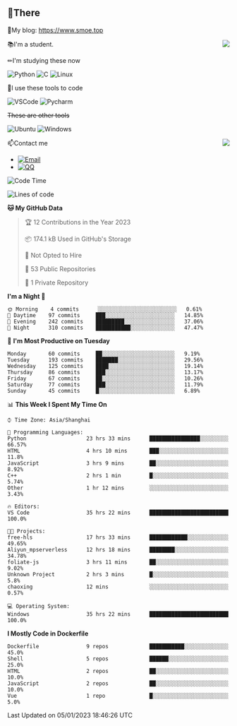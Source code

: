 
## 👏There

📰My blog: https://www.smoe.top

<img align="right" src="https://github-readme-stats.vercel.app/api/top-langs/?username=AkashiCoin"/>


📚I'm a student.

✏I'm studying these now

![Python](https://img.shields.io/badge/-Python-blue?style=flat-square&logo=Python&logoColor=fff)
![C](https://img.shields.io/badge/-C-585858?style=flat-square&logo=C&logoColor=fff)
![Linux](https://img.shields.io/badge/-Linux-black?style=flat-square&logo=Linux&logoColor=fff)

🔨I use these tools to code

![VSCode](https://img.shields.io/badge/-VSCode-blue?style=flat-square&logo=visualstudiocode&logoColor=fff)
![Pycharm](https://img.shields.io/badge/-Pycharm-green?style=flat-square&logo=pycharm&logoColor=fff)

 ~~These are other tools~~

![Ubuntu](https://img.shields.io/badge/-Ubuntu-orange?style=flat-square&logo=Ubuntu&logoColor=fff)
![Windows](https://img.shields.io/badge/-Windows-blue?style=flat-square&logo=Windows&logoColor=fff)

<img align="right" src="https://github-readme-stats.vercel.app/api?username=AkashiCoin" />


📫Contact me

* [![Email](https://img.shields.io/badge/Email-l1040186796@gmail.com-1?style=social&logoColor=fff)](mailto:l1040186796@gmail.com)
* [![QQ](https://img.shields.io/badge/QQ-1040186796-1?style=social&logoColor=fff)](tencent://AddContact/?fromId=45&fromSubId=1&subcmd=all&uin=1040186796&website=www.oicqzone.com)

<!--START_SECTION:waka-->
![Code Time](http://img.shields.io/badge/Code%20Time-398%20hrs%2051%20mins-blue)

![Lines of code](https://img.shields.io/badge/From%20Hello%20World%20I%27ve%20Written-104%20Thousand%20lines%20of%20code-blue)

**🐱 My GitHub Data** 

> 🏆 12 Contributions in the Year 2023
 > 
> 📦 174.1 kB Used in GitHub's Storage 
 > 
> 🚫 Not Opted to Hire
 > 
> 📜 53 Public Repositories 
 > 
> 🔑 1 Private Repository 
 > 
**I'm a Night 🦉** 

```text
🌞 Morning    4 commits      ░░░░░░░░░░░░░░░░░░░░░░░░░   0.61% 
🌆 Daytime    97 commits     ███░░░░░░░░░░░░░░░░░░░░░░   14.85% 
🌃 Evening    242 commits    █████████░░░░░░░░░░░░░░░░   37.06% 
🌙 Night      310 commits    ███████████░░░░░░░░░░░░░░   47.47%

```
📅 **I'm Most Productive on Tuesday** 

```text
Monday       60 commits     ██░░░░░░░░░░░░░░░░░░░░░░░   9.19% 
Tuesday      193 commits    ███████░░░░░░░░░░░░░░░░░░   29.56% 
Wednesday    125 commits    ████░░░░░░░░░░░░░░░░░░░░░   19.14% 
Thursday     86 commits     ███░░░░░░░░░░░░░░░░░░░░░░   13.17% 
Friday       67 commits     ██░░░░░░░░░░░░░░░░░░░░░░░   10.26% 
Saturday     77 commits     ███░░░░░░░░░░░░░░░░░░░░░░   11.79% 
Sunday       45 commits     █░░░░░░░░░░░░░░░░░░░░░░░░   6.89%

```


📊 **This Week I Spent My Time On** 

```text
⌚︎ Time Zone: Asia/Shanghai

💬 Programming Languages: 
Python                   23 hrs 33 mins      ████████████████░░░░░░░░░   66.57% 
HTML                     4 hrs 10 mins       ███░░░░░░░░░░░░░░░░░░░░░░   11.8% 
JavaScript               3 hrs 9 mins        ██░░░░░░░░░░░░░░░░░░░░░░░   8.92% 
C++                      2 hrs 1 min         █░░░░░░░░░░░░░░░░░░░░░░░░   5.74% 
Other                    1 hr 12 mins        ░░░░░░░░░░░░░░░░░░░░░░░░░   3.43%

🔥 Editors: 
VS Code                  35 hrs 22 mins      █████████████████████████   100.0%

🐱‍💻 Projects: 
free-hls                 17 hrs 33 mins      ████████████░░░░░░░░░░░░░   49.65% 
Aliyun_mpserverless      12 hrs 18 mins      ████████░░░░░░░░░░░░░░░░░   34.78% 
foliate-js               3 hrs 11 mins       ██░░░░░░░░░░░░░░░░░░░░░░░   9.02% 
Unknown Project          2 hrs 3 mins        █░░░░░░░░░░░░░░░░░░░░░░░░   5.8% 
chaoxing                 12 mins             ░░░░░░░░░░░░░░░░░░░░░░░░░   0.57%

💻 Operating System: 
Windows                  35 hrs 22 mins      █████████████████████████   100.0%

```

**I Mostly Code in Dockerfile** 

```text
Dockerfile               9 repos             ███████████░░░░░░░░░░░░░░   45.0% 
Shell                    5 repos             ██████░░░░░░░░░░░░░░░░░░░   25.0% 
HTML                     2 repos             ██░░░░░░░░░░░░░░░░░░░░░░░   10.0% 
JavaScript               2 repos             ██░░░░░░░░░░░░░░░░░░░░░░░   10.0% 
Vue                      1 repo              █░░░░░░░░░░░░░░░░░░░░░░░░   5.0%

```



 Last Updated on 05/01/2023 18:46:26 UTC
<!--END_SECTION:waka-->
